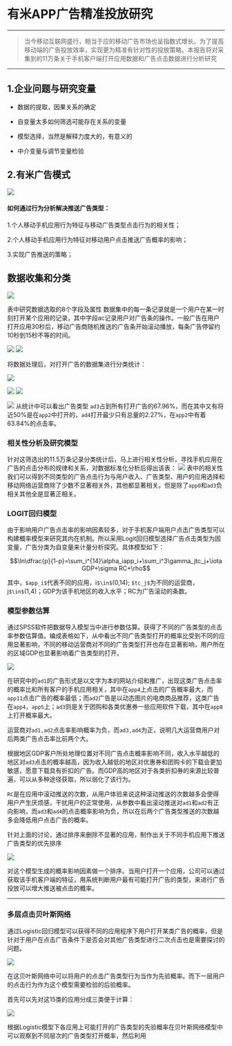 # 有米APP广告精准投放研究


---
 > 当今移动互联网盛行，相当于应的移动广告市场也呈指数式增长。为了提高移动端的广告投放效率，实现更为精准有针对性的投放策略。本报告将对采集到的11万条关于手机客户端打开应用数据和广告点击数据进行分析研究

---
## 1.企业问题与研究变量

 * 数据的提取，因果关系的确定

 * 自变量太多如何筛选可能存在关系的变量

 * 模型选择，当然是解释力度大的，有意义的

 * 中介变量与调节变量检验
 

## 2.有米广告模式

![](https://ws1.sinaimg.cn/large/005Be9ptgy1fn6x48vdptj30f706774j.jpg)

#### 如何通过行为分析解决推送广告类型：
1.个人移动手机应用行为特征与移动广告类型点击行为的相关性；

2.个人移动手机应用行为特征对移动用户点击推送广告概率的影响；

3.实现广告推送的策略；

## 数据收集和分类
![](https://ws1.sinaimg.cn/large/005Be9ptgy1fn6xdsy3doj30mw0di46t.jpg)

表中研究数据选取的8个字段及属性
数据集中的每一条记录就是一个用户在某一时刻打开某个应用的记录，其中字段ac记录用户对广告条的操作。一般广告在用户打开应用30秒后，移动广告商随机推送的广告条开始滚动播放，每条广告停留约10秒到15秒不等的时间。

![](https://ws1.sinaimg.cn/large/005Be9ptgy1fn6xffrkgmj30o00a2dio.jpg)
![](https://ws1.sinaimg.cn/large/005Be9ptgy1fn6xxu4te7j30h60dsjun.jpg)

将数据处理后，对打开广告的数据集进行分类统计：

![](https://ws1.sinaimg.cn/large/005Be9ptgy1fn6xnoox39j30o00f2q7z.jpg)

![](https://ws1.sinaimg.cn/large/005Be9ptgy1fng8fy1f7gj30bi0bu74h.jpg)
![](https://ws1.sinaimg.cn/large/005Be9ptgy1fng8cvz77bj31y20ummzb.jpg)

![](https://ws1.sinaimg.cn/large/005Be9ptgy1fng9fc9zmtj30ss0cz3zx.jpg)
从统计中可以看出广告类型 ``ad3``占到所有打开广告的67.96%，而在其中又有将近50%是在``app2``中打开的，``ad4``打开最少只有总量的2.27%，在``app2``中有着63.84%的点击率。

### 相关性分析及研究模型

针对这筛选出的11.5万条记录分类统计后，马上进行相关性分析，寻找手机应用在广告的点击分布的规律和关系，对数据标准化分析后得出该表：
![](https://ws1.sinaimg.cn/large/005Be9ptgy1fn6y52x5wjj30o00fggrs.jpg)
表中的相关性我们可以得到不同类型的广告点击行为与用户收入、广告类型、用户的应用选择和移动网络运营商除了少数不显著相关外，其他都显著相关。但是除了``app0``和``ad3``负相关其他全是显著正相关。
### LOGIT回归模型
由于影响用户广告点击率的影响因素较多，对于手机客户端用户点击广告类型可以构建概率模型来研究其内在机制。所以采用Logit回归模型选择广告点击类型为因变量，广告分类为自变量来计量分析探究。具体模型如下：
```math
\ln\dfrac{p}{1-p}=\sum_i^{14}\alpha_iapp_i+\sum_i^3\gamma_jtc_j+\iota GDP+\sigma RC+\rho
```
其中，`$app_i$`代表不同的应用，i`$\in$`(0,14); `$tc_j$`为不同的运营商，j`$\in$`(1,4)；GDP为该手机地区的收入水平；RC为广告滚动的条数。
### 模型参数估算
通过SPSS软件把数据导入模型当中进行参数估算。获得了不同的广告类型的点击率参数估算值。编成表格如下，从中看出不同广告类型打开的概率比受到不同的应用显著影响，不同的移动运营商对不同的广告类型打开也存在显著影响，用户所在的区域GDP也显著影响着广告类型的打开。

![](https://ws1.sinaimg.cn/large/005Be9ptgy1fn75mt3tn0j30o00ga44n.jpg)

在研究中的``ad1``的广告形式是以文字为本的网站介绍和推广，出现这类广告点击率的概率比和所有客户的手机应用相关，其中在``app4``上点击的广告概率最大，而``app11``点击广告的概率最低；而``ad2``广告是以动态图片的电商商品推荐，这类广告在``app4``，``app5``上；``ad3``则是关于团购和各类优惠券一些应用软件下载，其中在``app8``上打开概率最大。

运营商对``ad1,ad2``点击率影响概率为负，而``ad3,ad4``为正，说明几大运营商用户对后两类广告点击率比前两个大。

根据地区GDP客户所处地理位置对不同广告点击概率影响不同，收入水平越低的地区对``ad3``点击的概率越高，因为收入越低的地区对优惠券和团购卡的下载会更加敏感，愿意下载具有折扣的广告。而GDP高的地区对于各类折扣券的来源比较普遍，可以从多种途径获取，所以弱化了该行为。

``RC``是在应用中滚动推送的次数，从用户体验来说这种滚动推送的次数越多会使得用户产生厌烦感，干扰用户的正常使用，从参数中看出滚动推送对``ad1``和``ad2``有正向影响，而``ad3``和``ad4``的点击概率影响为负，所以在后两个广告类型推送的次数越多会降低用户点击广告的概率。

 针对上面的讨论，通过排序来删除不显著的应用，制作出关于不同手机应用下推送广告类型的优先排序
 
 ![](https://ws1.sinaimg.cn/large/005Be9ptgy1fn7v3twnt0j30o00fmaee.jpg)
 
 对这个模型生成的概率影响因素做一个排序。当用户打开一个应用，公司可以通过获取该手机客户端的特征，用系统判断用户最有可能打开广告的类型，来进行广告投放可以增大推送被点击的概率。
 
 ---
 
 ### 多层点击贝叶斯网络
 
 通过Logistic回归模型可以获得不同的应用程序下用户打开某类广告的概率，但是针对于用户在点击广告条件下是否会对其他广告类型进行二次点击也是需要探讨的问题。
 
![](https://ws1.sinaimg.cn/large/005Be9ptgy1fng6a08t69j30gl0d5goc.jpg)
 
 在这贝叶斯网络中可以将用户的点击广告类型行为当作为先验概率。而下一层用户的点击行为作为这个模型需要检验的后验概率。
 
 首先可以先对这15类的应用分成三类便于计算：
 
 ![](https://ws1.sinaimg.cn/large/005Be9ptgy1fng6hq733hj309m0gg767.jpg)
 
 根据Logistic模型下各应用上可能打开的广告类型的先验概率在贝叶斯网络模型中可以观察到不同层次的广告类型打开概率，然后利用
 
